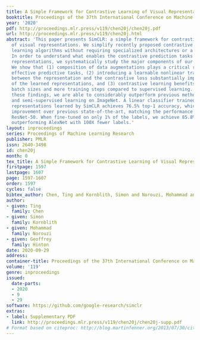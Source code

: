 ```yaml
---
title: A Simple Framework for Contrastive Learning of Visual Representations
booktitle: Proceedings of the 37th International Conference on Machine Learning
year: '2020'
pdf: http://proceedings.mlr.press/v119/chen20j/chen20j.pdf
url: http://proceedings.mlr.press/v119/chen20j.html
abstract: 'This paper presents SimCLR: a simple framework for contrastive learning
  of visual representations. We simplify recently proposed contrastive self-supervised
  learning algorithms without requiring specialized architectures or a memory bank.
  In order to understand what enables the contrastive prediction tasks to learn useful
  representations, we systematically study the major components of our framework.
  We show that (1) composition of data augmentations plays a critical role in defining
  effective predictive tasks, (2) introducing a learnable nonlinear transformation
  between the representation and the contrastive loss substantially improves the quality
  of the learned representations, and (3) contrastive learning benefits from larger
  batch sizes and more training steps compared to supervised learning. By combining
  these findings, we are able to considerably outperform previous methods for self-supervised
  and semi-supervised learning on ImageNet. A linear classifier trained on self-supervised
  representations learned by SimCLR achieves 76.5% top-1 accuracy, which is a 7% relative
  improvement over previous state-of-the-art, matching the performance of a supervised
  ResNet-50. When fine-tuned on only 1% of the labels, we achieve 85.8% top-5 accuracy,
  outperforming AlexNet with 100X fewer labels.'
layout: inproceedings
series: Proceedings of Machine Learning Research
publisher: PMLR
issn: 2640-3498
id: chen20j
month: 0
tex_title: A Simple Framework for Contrastive Learning of Visual Representations
firstpage: 1597
lastpage: 1607
page: 1597-1607
order: 1597
cycles: false
bibtex_author: Chen, Ting and Kornblith, Simon and Norouzi, Mohammad and Hinton, Geoffrey
author:
- given: Ting
  family: Chen
- given: Simon
  family: Kornblith
- given: Mohammad
  family: Norouzi
- given: Geoffrey
  family: Hinton
date: 2020-09-29
address: 
container-title: Proceedings of the 37th International Conference on Machine Learning
volume: '119'
genre: inproceedings
issued:
  date-parts:
  - 2020
  - 9
  - 29
software: https://github.com/google-research/simclr
extras:
- label: Supplementary PDF
  link: http://proceedings.mlr.press/v119/chen20j/chen20j-supp.pdf
# Format based on citeproc: http://blog.martinfenner.org/2013/07/30/citeproc-yaml-for-bibliographies/
---
```

